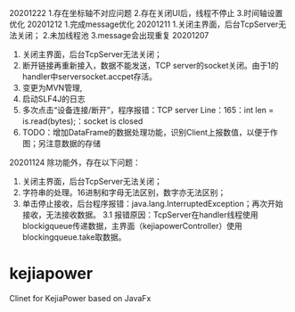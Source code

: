 20201222
1.存在坐标轴不对应问题
2.存在关闭UI后，线程不停止
3.时间轴设置优化
20201212
1.完成message优化
20201211
1.关闭主界面，后台TcpServer无法关闭；
2.未加线程池
3.message会出现重复
20201207
1. 关闭主界面，后台TcpServer无法关闭；
2. 断开链接再重新接入，数据不能发送，TCP server的socket关闭。由于1的handler中serversocket.accpet存活。
3. 变更为MVN管理,
4. 启动SLF4J的日志
5. 多次点击“设备连接/断开”，程序报错：TCP server Line：165：int len = is.read(bytes);：socket is closed
6. TODO：增加DataFrame的数据处理功能，识别Client上报数值，以便于作图；另注意数据的存储

20201124
除功能外，存在以下问题：
1. 关闭主界面，后台TcpServer无法关闭；
2. 字符串的处理。16进制和字母无法区别，数字亦无法区别；
3. 单击停止接收，后台程序报错：java.lang.InterruptedException；再次开始接收，无法接收数据。
3.1 报错原因：TcpServer在handler线程使用blockigqueue传递数据，主界面（kejiapowerController）使用blockingqueue.take取数据。

# kejiapower
Clinet for KejiaPower based on JavaFx
